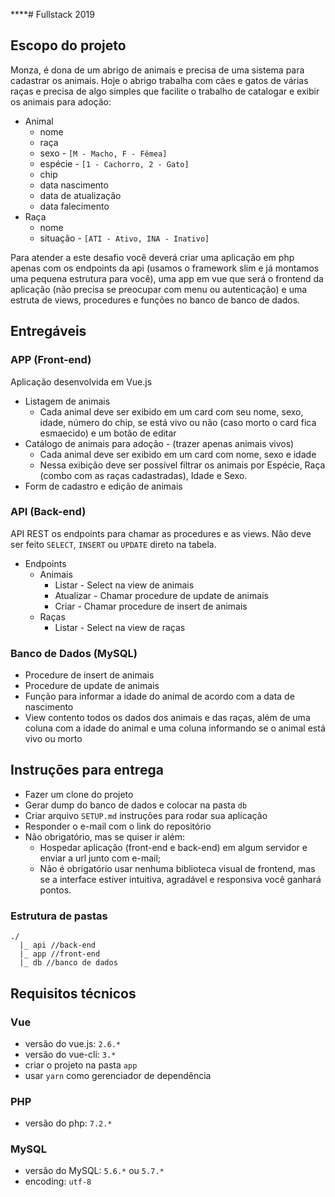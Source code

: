 ****# Fullstack 2019

## Escopo do projeto

Monza, é dona de um abrigo de animais e precisa de uma sistema para cadastrar os animais. Hoje o abrigo trabalha com cães e gatos de várias raças e precisa de algo simples que facilite o trabalho de catalogar e exibir os animais para adoção:


* Animal
  * nome
  * raça
  * sexo - `[M - Macho, F - Fêmea]`
  * espécie - `[1 - Cachorro, 2 - Gato]`
  * chip
  * data nascimento 
  * data de atualização
  * data falecimento
* Raça
  * nome
  * situação - `[ATI - Ativo, INA - Inativo]`

Para atender a este desafio você deverá criar uma aplicação em php apenas com os endpoints da api (usamos o framework slim e já montamos uma pequena estrutura para você), uma app em vue que será o frontend da aplicação (não precisa se preocupar com menu ou autenticação) e uma estruta de views, procedures e funções no banco de banco de dados.

## Entregáveis

### APP (Front-end)
Aplicação desenvolvida em Vue.js

  * Listagem de animais
    * Cada animal deve ser exibido em um card com seu nome, sexo, idade, número do chip, se está vivo ou não (caso morto o card fica esmaecido) e um botão de editar
  * Catálogo de animais para adoção - (trazer apenas animais vivos)
    * Cada animal deve ser exibido em um card com nome, sexo e idade
    * Nessa exibição deve ser possível filtrar os animais por Espécie, Raça (combo com as raças cadastradas), Idade e Sexo.
  * Form de cadastro e edição de animais

### API (Back-end)
API REST os endpoints para chamar as procedures e as views. Não deve ser feito `SELECT`, `INSERT` ou `UPDATE` direto na tabela.

  * Endpoints
    * Animais
      * Listar - Select na view de animais
      * Atualizar - Chamar procedure de update de animais
      * Criar - Chamar procedure de insert de animais
    * Raças
      * Listar - Select na view de raças

### Banco de Dados (MySQL)

  * Procedure de insert de animais
  * Procedure de update de animais
  * Função para informar a idade do animal de acordo com a data de nascimento
  * View contento todos os dados dos animais e das raças, além de uma coluna com a idade do animal e uma coluna informando se o animal está vivo ou morto

## Instruções para entrega

* Fazer um clone do projeto
* Gerar dump do banco de dados e colocar na pasta `db`
* Criar arquivo `SETUP.md` instruções para rodar sua aplicação
* Responder o e-mail com o link do repositório
* Não obrigatório, mas se quiser ir além:
  * Hospedar aplicação (front-end e back-end) em algum servidor e enviar a url junto com e-mail;
  * Não é obrigatório usar nenhuma biblioteca visual de frontend, mas se a interface estiver intuitiva, agradável e responsiva você ganhará pontos.

### Estrutura de pastas
```
./
  |_ api //back-end
  |_ app //front-end
  |_ db //banco de dados
```

## Requisitos técnicos

### Vue

* versão do vue.js: `2.6.*`
* versão do vue-cli: `3.*`
* criar o projeto na pasta `app`
* usar `yarn` como gerenciador de dependência

### PHP

* versão do php: `7.2.*`

### MySQL

* versão do MySQL: `5.6.*` ou `5.7.*`
* encoding: `utf-8`

